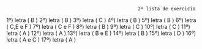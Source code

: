                                                     2º lista de exercicio


1º)  letra ( B )
2º)  letra ( B )
3º)  letra ( C )
4º)  letra ( B )
5º)  letra ( B )
6º)  letra ( C,E e F )
7º)  letra ( C e F )
8º)  letra ( B )
9º)  letra ( C )
10º) letra ( C )
11º) letra ( A )
12º) letra ( A )
13º) letra ( B e E )
14º) letra ( B )
15º) letra ( D )
16º) letra ( A e C )
17º) letra ( A )

